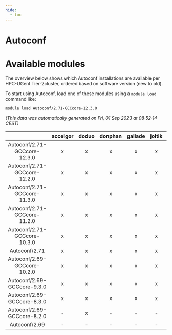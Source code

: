 ```yaml
---
hide:
  - toc
---
```


Autoconf
========

# Available modules


The overview below shows which Autoconf installations are available per HPC-UGent Tier-2cluster, ordered based on software version (new to old).

To start using Autoconf, load one of these modules using a `module load` command like:

```shell
module load Autoconf/2.71-GCCcore-12.3.0
```

*(This data was automatically generated on Fri, 01 Sep 2023 at 08:52:14 CEST)*  

| |accelgor|doduo|donphan|gallade|joltik|skitty|swalot|victini|
| :---: | :---: | :---: | :---: | :---: | :---: | :---: | :---: | :---: |
|Autoconf/2.71-GCCcore-12.3.0|x|x|x|x|x|x|x|x|
|Autoconf/2.71-GCCcore-12.2.0|x|x|x|x|x|x|x|x|
|Autoconf/2.71-GCCcore-11.3.0|x|x|x|x|x|x|x|x|
|Autoconf/2.71-GCCcore-11.2.0|x|x|x|x|x|x|x|x|
|Autoconf/2.71-GCCcore-10.3.0|x|x|x|x|x|x|x|x|
|Autoconf/2.71|x|x|x|x|x|x|x|x|
|Autoconf/2.69-GCCcore-10.2.0|x|x|x|x|x|x|x|x|
|Autoconf/2.69-GCCcore-9.3.0|x|x|x|x|x|x|x|x|
|Autoconf/2.69-GCCcore-8.3.0|x|x|x|x|x|x|x|x|
|Autoconf/2.69-GCCcore-8.2.0|-|x|-|-|-|-|x|-|
|Autoconf/2.69|-|-|-|-|-|-|x|-|
